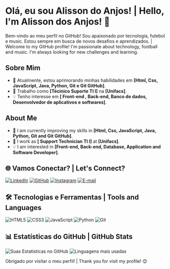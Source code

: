 # Olá, eu sou Alisson do Anjos! | Hello, I'm Alisson dos Anjos! 👋

Bem-vindo ao meu perfil no GitHub! Sou apaixonado por tecnologia, futebol e music. Estou sempre em busca de novos desafios e aprendizados. | Welcome to my GitHub profile! I'm passionate about technology, football and music. I'm always looking for new challenges and learning.

##  Sobre Mim
- 🌱 Atualmente, estou aprimorando minhas habilidades em **[Html, Css, JavaScript, Java, Python, Git e Git GitHub]**.
- 💼 Trabalho como **[Técinico Suporte TI I]** na **[Unifacs]**.
- 💡 Tenho interesse em **[ Front-end , Back-end, Banco de dados, Desenvolvedor de aplicativos e softwares]**.

##  About Me
- 🌱 I am currently improving my skills in **[Html, Css, JavaScript, Java, Python, Git and Git GitHub]**.
- 💼 I work as **[ Support Technician TI I]** at **[Unifacs]**.
- 💡 I am interested in **[Front-end, Back-end, Database, Application and Software Developer]**.

## 🌐 Vamos Conectar? | Let's Connect?

[![LinkedIn](https://img.shields.io/badge/LinkedIn-0077B5?style=for-the-badge&logo=linkedin&logoColor=white)](https://www.linkedin.com/in/alisson-dos-anjos-703b32336/) [![GitHub](https://img.shields.io/badge/GitHub-100000?style=for-the-badge&logo=github&logoColor=white)](https://github.com/aDosAnjos00) [![Instagram](https://img.shields.io/badge/-Instagram-%23E4405F?style=for-the-badge&logo=instagram&logoColor=white)](https://www.instagram.com/dosanjos.05/) [![E-mail](https://img.shields.io/badge/-Email-000?style=for-the-badge&logo=microsoft-outlook&logoColor=007BFF)](mailto:adosanjos.dev@outlook.com)

## 🛠️ Tecnologias e Ferramentas | Tools and Languages
![HTML5](https://img.shields.io/badge/HTML5-000?style=for-the-badge&logo=html5)
![CSS3](https://img.shields.io/badge/CSS3-000?style=for-the-badge&logo=css3)
![JavaScript](https://img.shields.io/badge/JavaScript-000?style=for-the-badge&logo=javascript)
![Python](https://img.shields.io/badge/Python-000?style=for-the-badge&logo=python)
![Git](https://img.shields.io/badge/Git-000?style=for-the-badge&logo=git)

## 📊 Estatísticas do GitHub | GitHub Stats
![Suas Estatísticas no GitHub](https://github-readme-stats.vercel.app/api?username=aDosAnjos00&show_icons=true&theme=radical) ![Linguagens mais usadas](https://github-readme-stats.vercel.app/api/top-langs/?username=aDosAnjos00&layout=compact&theme=radical)

Obrigado por visitar o meu perfil! | Thank you for visit my profile! 😊
